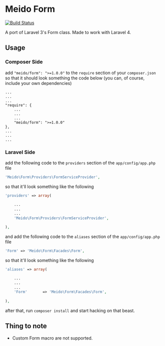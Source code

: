 # Meido Form

[![Build Status](https://secure.travis-ci.org/meido/form.png?branch=master)](https://travis-ci.org/meido/form)

A port of Laravel 3's Form class. Made to work with Laravel 4.

## Usage

### Composer Side

add `"meido/form": ">=1.0.0"` to the `require` section of your `composer.json` so that it should look something the code below (you can, of course, include your own dependencies)

```composer
...
...
...
"require": {
	...
	...
	...
	"meido/form": ">=1.0.0"
},
...
...
...
```

### Laravel Side

add the following code to the `providers` section of the `app/config/app.php` file

```php
'Meido\Form\Providers\FormServiceProvider',
```

so that it'll look something like the following

```php
'providers' => array(

	...
	...
	...
	'Meido\Form\Providers\FormServiceProvider',

),
```

and add the following code to the `aliases` section of the `app/config/app.php` file

```php
'Form' => 'Meido\Form\Facades\Form',
```

so that it'll look something like the following

```php
'aliases' => array(

	...
	...
	...
	'Form'       => 'Meido\Form\Facades\Form',
	
),
```

after that, run `composer install` and start hacking on that beast.

## Thing to note

- Custom Form macro are not supported.